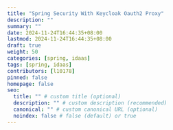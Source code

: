 ```yaml
---
title: "Spring Security With Keycloak Oauth2 Proxy"
description: ""
summary: ""
date: 2024-11-24T16:44:35+08:00
lastmod: 2024-11-24T16:44:35+08:00
draft: true
weight: 50
categories: [spring, idaas]
tags: [spring, idaas]
contributors: [l10178]
pinned: false
homepage: false
seo:
  title: "" # custom title (optional)
  description: "" # custom description (recommended)
  canonical: "" # custom canonical URL (optional)
  noindex: false # false (default) or true
---
```

